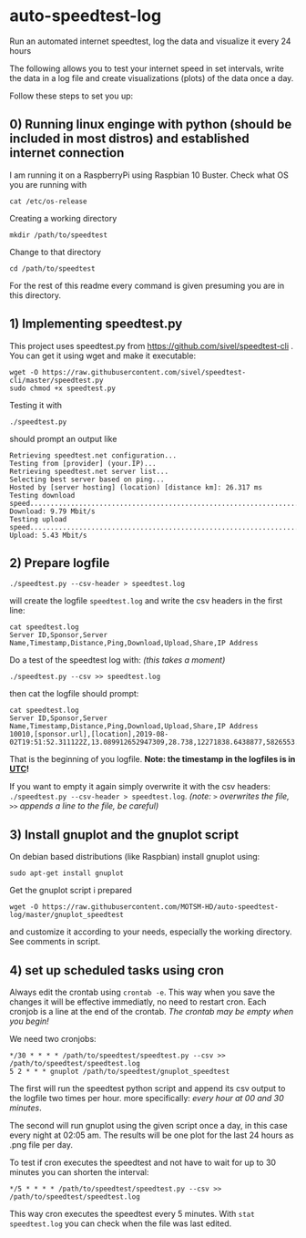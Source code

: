 # auto-speedtest-log
Run an automated internet speedtest, log the data and visualize it every 24 hours

The following allows you to test your internet speed in set intervals, write the data in a log file and create visualizations (plots) of the data once a day.

Follow these steps to set you up:

## 0) Running linux enginge with python (should be included in most distros) and established internet connection
I am running it on a RaspberryPi using Raspbian 10 Buster. Check what OS you are running with 
```
cat /etc/os-release
```
Creating a working directory
```
mkdir /path/to/speedtest
```
Change to that directory
```
cd /path/to/speedtest
```
For the rest of this readme every command is given presuming you are in this directory.

## 1) Implementing speedtest.py
This project uses speedtest.py from https://github.com/sivel/speedtest-cli . You can get it using wget and make it executable:
```
wget -O https://raw.githubusercontent.com/sivel/speedtest-cli/master/speedtest.py
sudo chmod +x speedtest.py
```
Testing it with 
```
./speedtest.py
```
should prompt an output like
```
Retrieving speedtest.net configuration...
Testing from [provider] (your.IP)...
Retrieving speedtest.net server list...
Selecting best server based on ping...
Hosted by [server hosting] (location) [distance km]: 26.317 ms
Testing download speed................................................................................
Download: 9.79 Mbit/s
Testing upload speed................................................................................................
Upload: 5.43 Mbit/s
```
## 2) Prepare logfile
```
./speedtest.py --csv-header > speedtest.log
```
will create the logfile `speedtest.log` and write the csv headers in the first line:
```
cat speedtest.log
Server ID,Sponsor,Server Name,Timestamp,Distance,Ping,Download,Upload,Share,IP Address
```
Do a test of the speedtest log with: _(this takes a moment)_
```
./speedtest.py --csv >> speedtest.log
```
then cat the logfile should prompt:
```
cat speedtest.log
Server ID,Sponsor,Server Name,Timestamp,Distance,Ping,Download,Upload,Share,IP Address
10010,[sponsor.url],[location],2019-08-02T19:51:52.311122Z,13.089912652947309,28.738,12271838.6438877,5826553.658862884,,IP.##.##.##
```
That is the beginning of you logfile. __Note: the timestamp in the logfiles is in [UTC](https://en.wikipedia.org/wiki/Coordinated_Universal_Time)!__

If you want to empty it again simply overwrite it with the csv headers: `./speedtest.py --csv-header > speedtest.log`. _(note: `>` overwrites the file, `>>` appends a line to the file, be careful)_
## 3) Install gnuplot and the gnuplot script
On debian based distributions (like Raspbian) install gnuplot using:
```
sudo apt-get install gnuplot
```
Get the gnuplot script i prepared 
```
wget -O https://raw.githubusercontent.com/MOTSM-HD/auto-speedtest-log/master/gnuplot_speedtest
```
and customize it according to your needs, especially the working directory. See comments in script.
## 4) set up scheduled tasks using cron
Always edit the crontab using `crontab -e`. This way when you save the changes it will be effective immediatly, no need to restart cron. Each cronjob is a line at the end of the crontab. _The crontab may be empty when you begin!_

We need two cronjobs:
```
*/30 * * * * /path/to/speedtest/speedtest.py --csv >> /path/to/speedtest/speedtest.log
5 2 * * * gnuplot /path/to/speedtest/gnuplot_speedtest
```
The first will run the speedtest python script and append its csv output to the logfile two times per hour. more specifically: *every hour at 00 and 30 minutes*.

The second will run gnuplot using the given script once a day, in this case every night at 02:05 am. The results will be one plot for the last 24 hours as .png file per day.

To test if cron executes the speedtest and not have to wait for up to 30 minutes you can shorten the interval:
```
*/5 * * * * /path/to/speedtest/speedtest.py --csv >> /path/to/speedtest/speedtest.log
```
This way cron executes the speedtest every 5 minutes. With `stat speedtest.log` you can check when the file was last edited.
